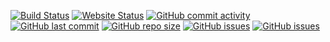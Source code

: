 
[![Build Status](https://img.shields.io/travis/winsphinx/blog?style=plastic)](https://travis-ci.org/winsphinx/blog)
[![Website Status](https://img.shields.io/website?style=plastic&url=https%3A%2F%2Fwinsphinx.github.io%2Fblog%2F)](https://winsphinx.github.io/blog/)
[![GitHub commit activity](https://img.shields.io/github/commit-activity/m/winsphinx/blog?style=plastic)](https://github.com/winsphinx/blog)
[![GitHub last commit](https://img.shields.io/github/last-commit/winsphinx/blog?style=plastic)](https://github.com/winsphinx/blog)
[![GitHub repo size](https://img.shields.io/github/repo-size/winsphinx/blog?style=plastic)](https://github.com/winsphinx/blog)
[![GitHub issues](https://img.shields.io/github/issues-raw/winsphinx/blog?style=plastic)](https://github.com/winsphinx/blog)
[![GitHub issues](https://img.shields.io/github/issues-closed-raw/winsphinx/blog?style=plastic)](https://github.com/winsphinx/blog)
